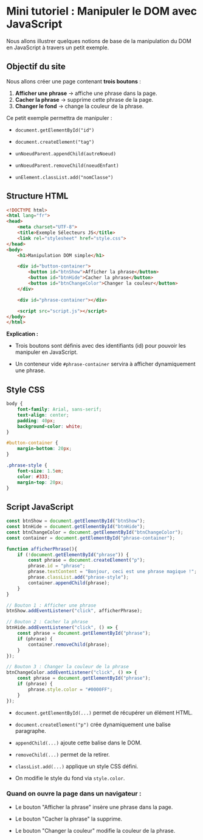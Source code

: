 # Mini tutoriel : Manipuler le DOM avec JavaScript

Nous allons illustrer quelques notions de base de la manipulation du DOM en JavaScript à travers un petit exemple.

## Objectif du site

Nous allons créer une page contenant **trois boutons** :

1. **Afficher une phrase** → affiche une phrase dans la page.
2. **Cacher la phrase** → supprime cette phrase de la page.
3. **Changer le fond** → change la couleur de la phrase.

Ce petit exemple permettra de manipuler :

- `document.getElementById("id")`

- `document.createElement("tag")`

- `unNoeudParent.appendChild(autreNoeud)`

- `unNoeudParent.removeChild(noeudEnfant)`

- `unElement.classList.add("nomClasse")`


## Structure HTML

```html
<!DOCTYPE html>
<html lang="fr">
<head>
    <meta charset="UTF-8">
    <title>Exemple Sélecteurs JS</title>
    <link rel="stylesheet" href="style.css">
</head>
<body>
    <h1>Manipulation DOM simple</h1>

    <div id="button-container">
        <button id="btnShow">Afficher la phrase</button>
        <button id="btnHide">Cacher la phrase</button>
        <button id="btnChangeColor">Changer la couleur</button>
    </div>

    <div id="phrase-container"></div>

    <script src="script.js"></script>
</body>
</html>
```

**Explication :**

- Trois boutons sont définis avec des identifiants (id) pour pouvoir les manipuler en JavaScript.

- Un conteneur vide `#phrase-container` servira à afficher dynamiquement une phrase.

## Style CSS


```css
body {
    font-family: Arial, sans-serif;
    text-align: center;
    padding: 40px;
    background-color: white;
}

#button-container {
    margin-bottom: 20px;
}

.phrase-style {
    font-size: 1.5em;
    color: #333;
    margin-top: 20px;
}
```

## Script JavaScript

```js
const btnShow = document.getElementById("btnShow");
const btnHide = document.getElementById("btnHide");
const btnChangeColor = document.getElementById("btnChangeColor");
const container = document.getElementById("phrase-container");

function afficherPhrase(){
    if (!document.getElementById("phrase")) {
        const phrase = document.createElement("p");
        phrase.id = "phrase";
        phrase.textContent = "Bonjour, ceci est une phrase magique !";
        phrase.classList.add("phrase-style");
        container.appendChild(phrase);
    }
}

// Bouton 1 : Afficher une phrase
btnShow.addEventListener("click", afficherPhrase);

// Bouton 2 : Cacher la phrase
btnHide.addEventListener("click", () => {
    const phrase = document.getElementById("phrase");
    if (phrase) {
        container.removeChild(phrase);
    }
});

// Bouton 3 : Changer la couleur de la phrase
btnChangeColor.addEventListener("click", () => {
    const phrase = document.getElementById("phrase");
    if (phrase) {
        phrase.style.color = "#0000FF";
    }
});
```

- `document.getElementById(...)` permet de récupérer un élément HTML.

- `document.createElement("p")` crée dynamiquement une balise paragraphe.

- `appendChild(...)` ajoute cette balise dans le DOM.

- `removeChild(...)` permet de la retirer.

- `classList.add(...)` applique un style CSS défini.

- On modifie le style du fond via `style.color`.


### Quand on ouvre la page dans un navigateur :

- Le bouton "Afficher la phrase" insère une phrase dans la page.

- Le bouton "Cacher la phrase" la supprime.

- Le bouton "Changer la couleur" modifie la couleur de la phrase.